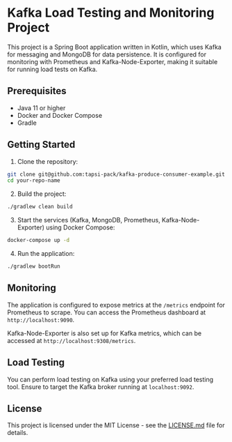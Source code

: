 # Kafka Load Testing and Monitoring Project

This project is a Spring Boot application written in Kotlin, which uses Kafka for messaging and MongoDB for data persistence. It is configured for monitoring with Prometheus and Kafka-Node-Exporter, making it suitable for running load tests on Kafka.

## Prerequisites

- Java 11 or higher
- Docker and Docker Compose
- Gradle

## Getting Started

1. Clone the repository:
```bash
git clone git@github.com:tapsi-pack/kafka-produce-consumer-example.git
cd your-repo-name
```

2. Build the project:
```bash
./gradlew clean build
```

3. Start the services (Kafka, MongoDB, Prometheus, Kafka-Node-Exporter) using Docker Compose:
```bash
docker-compose up -d
```

4. Run the application:
```bash
./gradlew bootRun
```

## Monitoring

The application is configured to expose metrics at the `/metrics` endpoint for Prometheus to scrape. You can access the Prometheus dashboard at `http://localhost:9090`.

Kafka-Node-Exporter is also set up for Kafka metrics, which can be accessed at `http://localhost:9308/metrics`.

## Load Testing

You can perform load testing on Kafka using your preferred load testing tool. Ensure to target the Kafka broker running at `localhost:9092`.

## License

This project is licensed under the MIT License - see the [LICENSE.md](LICENSE.md) file for details.